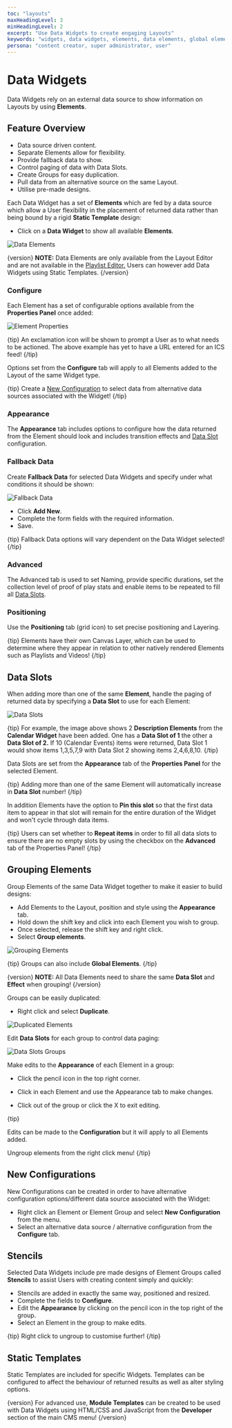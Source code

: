 ```yaml
---
toc: "layouts"
maxHeadingLevel: 3
minHeadingLevel: 2    
excerpt: "Use Data Widgets to create engaging Layouts"
keywords: "widgets, data widgets, elements, data elements, global elements, grouping elements, stencils, fallback data, html templates, css templates, javascript templates, custom templates"
persona: "content creator, super administrator, user"
---
```


# Data Widgets

Data Widgets rely on an external data source to show information on Layouts by using **Elements**.

## Feature Overview

- Data source driven content.
- Separate Elements allow for flexibility.
- Provide fallback data to show.
- Control paging of data with Data Slots.
- Create Groups for easy duplication.
- Pull data from an alternative source on the same Layout.
- Utilise pre-made designs. 

Each Data Widget has a set of **Elements** which are fed by a data source which allow a User flexibility in the placement of returned data rather than being bound by a rigid **Static Template** design:

- Click on a **Data Widget** to show all available **Elements**.

![Data Elements](img/v4_layouts_data_elements.png)

{version}
**NOTE:** Data Elements are only available from the Layout Editor and are not available in the [Playlist Editor.](media_playlists.html#content-playlist-editor) Users can however add Data Widgets using Static Templates.
{/version}

### Configure

Each Element has a set of configurable options available from the **Properties Panel** once added:

![Element Properties](img/v4_layouts_element_properties.png)

{tip}
An exclamation icon will be shown to prompt a User as to what needs to be actioned. The above example has yet to have a URL entered for an ICS feed!
{/tip}

Options set from the **Configure** tab will apply to all Elements added to the Layout of the same Widget type. 

{tip}
Create a [New Configuration](layouts_data_widgets.html#content-new-configuration) to select data from alternative data sources associated with the Widget!
{/tip}

### Appearance

The **Appearance** tab includes options to configure how the data returned from the Element should look and includes transition effects and [Data Slot](layouts_data_widgets.html#content-data-slots) configuration.

### Fallback Data

Create **Fallback Data** for selected Data Widgets and specify under what conditions it should be shown:

![Fallback Data](img/v4_layouts_editor_data_widgets_fallback.png)



- Click **Add New**.
- Complete the form fields with the required information.
- Save.

{tip}
Fallback Data options will vary dependent on the Data Widget selected!
{/tip}

### Advanced

The Advanced tab is used to set Naming, provide specific durations, set the collection level of proof of play stats and enable items to be repeated to fill all [Data Slots](layouts_data_widgets.html#content-data-slots).

### Positioning

Use the **Positioning** tab (grid icon) to set precise positioning and Layering.

{tip}
Elements have their own Canvas Layer, which can be used to determine where they appear in relation to other natively rendered Elements such as Playlists and Videos!
{/tip}

## Data Slots

When adding more than one of the same **Element**, handle the paging of returned data by specifying a **Data Slot** to use for each Element:

![Data Slots](img/v4_layouts_editor_data_slots.png)

{tip}
For example, the image above shows 2 **Description Elements** from the **Calendar Widget** have been added. One has a **Data Slot of 1** the other a **Data Slot of 2.** If 10 (Calendar Events) items were returned, Data Slot 1 would show items 1,3,5,7,9 with Data Slot 2 showing items 2,4,6,8,10.
{/tip}

Data Slots are set from the **Appearance** tab of the **Properties Panel** for the selected Element.

{tip}
Adding more than one of the same Element will automatically increase in **Data Slot** number!
{/tip}

In addition Elements have the option to **Pin this slot** so that the first data item to appear in that slot will remain for the entire duration of the Widget and won't cycle through data items.

{tip}
Users can set whether to **Repeat items** in order to fill all data slots to ensure there are no empty slots by using the checkbox on the **Advanced** tab of the Properties Panel!
{/tip}

## Grouping Elements

Group Elements of the same Data Widget together to make it easier to build designs:

- Add Elements to the Layout, position and style using the **Appearance** tab.
- Hold down the shift key and click into each Element you wish to group.
- Once selected, release the shift key and right click.
- Select **Group elements**.

![Grouping Elements](img/v4_layouts_grouping_elements.png)

{tip}
Groups can also include **Global Elements**. 
{/tip}

{version}
**NOTE:** All Data Elements need to share the same **Data Slot** and **Effect** when grouping!
{/version}

Groups can be easily duplicated:

- Right click and select **Duplicate**.

![Duplicated Elements](img/v4_layouts_duplicated_elements.png)

Edit **Data Slots** for each group to control data paging:

![Data Slots Groups](img/v4_layouts_data_slots_groups.png)

Make edits to the **Appearance** of each Element in a group:

- Click the pencil icon in the top right corner.

- Click in each Element and use the Appearance tab to make changes.
- Click out of the group or click the X to exit editing.

{tip}

Edits can be made to the **Configuration** but it will apply to all Elements added.

Ungroup elements from the right click menu!
{/tip}

## New Configurations 

New Configurations can be created in order to have alternative configuration options/different data source associated with the Widget:

- Right click an Element or Element Group and select **New Configuration** from the menu.
- Select an alternative data source / alternative configuration from the **Configure** tab.

## Stencils 

Selected Data Widgets include pre made designs of Element Groups called **Stencils** to assist Users with creating content simply and quickly:

- Stencils are added in exactly the same way, positioned and resized.
- Complete the fields to **Configure**.
- Edit the **Appearance** by clicking on the pencil icon in the top right of the group.
- Select an Element in the group to make edits.

{tip}
Right click to ungroup to customise further!
{/tip}

## Static Templates

Static Templates are included for specific Widgets. Templates can be configured to affect the behaviour of returned results as well as alter styling options.

{version}
For advanced use, **Module Templates** can be created to be used with Data Widgets using HTML/CSS and JavaScript from the **Developer** section of the main CMS menu!
{/version}

